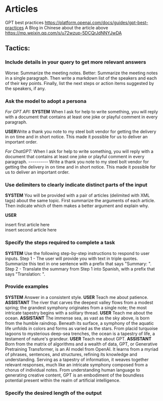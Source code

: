 # Articles
GPT best practices https://platform.openai.com/docs/guides/gpt-best-practices
A Blog in Chinese about the article above https://mp.weixin.qq.com/s/u72wzup-5DCQrJdNNYJwDA

## Tactics:

### Include details in your query to get more relevant answers
Worse: Summarize the meeting notes.
Better: Summarize the meeting notes in a single paragraph. Then write a markdown list of the speakers and each of their key points. Finally, list the next steps or action items suggested by the speakers, if any.

### Ask the model to adopt a persona
*For GPT API:*
**SYSTEM** When I ask for help to write something, you will reply with a document that contains at least one joke or playful comment in every paragraph.

**USER**Write a thank you note to my steel bolt vendor for getting the delivery in on time and in short notice. This made it possible for us to deliver an important order.

*For ChatGPT:*
When I ask for help to write something, you will reply with a document that contains at least one joke or playful comment in every paragraph.
\----------
Write a thank you note to my steel bolt vendor for getting the delivery in on time and in short notice. This made it possible for us to deliver an important order.

### Use delimiters to clearly indicate distinct parts of the input
**SYSTEM** You will be provided with a pair of articles (delimited with XML tags) about the same topic. First summarize the arguments of each article. Then indicate which of them makes a better argument and explain why.

**USER** <article> insert first article here </article> <article> insert second article here </article>

### Specify the steps required to complete a task
**SYSTEM** Use the following step-by-step instructions to respond to user inputs.
Step 1 - The user will provide you with text in triple quotes. Summarize this text in one sentence with a prefix that says "Summary: ".
Step 2 - Translate the summary from Step 1 into Spanish, with a prefix that says "Translation: ".

### Provide examples
**SYSTEM** Answer in a consistent style.
**USER** Teach me about patience.
**ASSISTANT** The river that carves the deepest valley flows from a modest spring; the grandest symphony originates from a single note; the most intricate tapestry begins with a solitary thread.
**USER** Teach me about the ocean.
**ASSISTANT** The immense sea, as vast as the sky above, is born from the humble raindrop. Beneath its surface, a symphony of the aquatic life unfolds in colors and forms as varied as the stars. From placid turquoise lagoons to mysterious deep-sea trenches, the ocean is a tapestry of life, a testament of nature's grandeur.
**USER** Teach me about GPT.
**ASSISTANT** Born from the matrix of algorithms and a wealth of data, GPT, or Generative Pretraining Transformer, is an AI model from OpenAI. It learns from a myriad of phrases, sentences, and structures, refining its knowledge and understanding. Serving as a tapestry of information, it weaves together relevant responses, much like an intricate symphony composed from a chorus of individual notes. From understanding human language to generating creative content, GPT is an embodiment of the boundless potential present within the realm of artificial intelligence.

### Specify the desired length of the output
